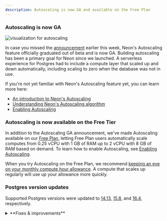 ```yaml
---
description: Autoscaling is now GA and available on the Free Plan
---
```


### Autoscaling is now GA

![visualization for autoscaling](/docs/introduction/autoscaling_intro.png)

In case you missed the [announcement](https://neon.tech/blog/neon-autoscaling-is-generally-available) earlier this week, Neon's Autoscaling feature officially graduated out of beta and is now GA. Building autoscaling has been a primary goal for Neon since we launched. A serverless experience for Postgres had to include a compute layer that scaled up and down automatically, including scaling to zero when the database was not in use.

If you're not yet familiar with Neon's Autoscaling feature yet, you can learn more here:

- [An introduction to Neon's Autoscaling](https://neon.tech/docs/introduction/autoscaling)
- [Understanding Neon's Autoscaling algorithm](https://neon.tech/docs/guides/autoscaling-algorithm)
- [Enabling Autoscaling](https://neon.tech/docs/guides/autoscaling-guide)

### Autoscaling is now available on the Free Tier

In addition to the Autoscaling GA announcement, we've made Autoscaling available on our [Free Plan](https://neon.tech/docs/introduction/plans#free-plan), letting Free Plan users automatically scale computes from 0.25 vCPU with 1 GB of RAM up to 2 vCPU with 8 GB of RAM based on demand. To learn how to enable Autoscaling, see [Enabling Autoscaling](https://neon.tech/docs/guides/autoscaling-guide).

When you try Autoscaling on the Free Plan, we recommend [keeping an eye on your monthly compute hour allowance](/docs/introduction/monitor-usage). A compute that scales up regularly will use up your allowance more quickly.

### Postgres version updates

Supported Postgres versions were updated to [14.13](https://www.postgresql.org/docs/release/14.13/), [15.8](https://www.postgresql.org/docs/release/15.8/), and [16.4](https://www.postgresql.org/docs/release/16.4/), respectively.

<details>
<summary>**Fixes & improvements**</summary>

- The [Reset a Neon branch](https://github.com/neondatabase/reset-branch-action) GitHub Action, which resets a child branch with the latest data from its parent branch, now outputs connection string values. New outputs include:
  - `branch_id`: The ID of the newly reset branch.
  - `db_url`: Database connection string for the branch after the reset.
  - `db_url_with_pooler`: The pooled database connection string for the branch after the reset.
  - `host`: The branch host after the reset.
  - `host_with_pooler`: The branch host with pooling after the reset.
  - `password`: The password for connecting to the branch database after the reset.
- We've revamped the **Usage** widget on the Project Dashboard for Free Plan users, making it easier than ever to monitor your metrics. Now prominently positioned at the top of the dashboard, the **Usage** widget provides an at-a-glance view of your monthly totals for Storage, Compute, Branch compute, and Branches. For an overview of Neon Free Plan allowances, please see [Free Plan](/docs/introduction/plans#free-plan).
- Fix an issued with the Neon CLI's `neonctl -v` command. The commands returned `unknown` instead of the CLI version. Thank you to [mrl5](https://github.com/mrl5) for the fix.

</details>
